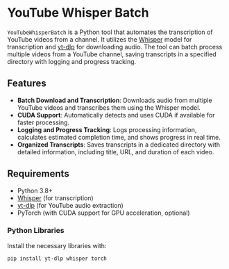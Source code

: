 # YouTube Whisper Batch

`YouTubeWhisperBatch` is a Python tool that automates the transcription of YouTube videos from a channel. It utilizes the [Whisper](https://github.com/openai/whisper) model for transcription and [yt-dlp](https://github.com/yt-dlp/yt-dlp) for downloading audio. The tool can batch process multiple videos from a YouTube channel, saving transcripts in a specified directory with logging and progress tracking.

## Features

- **Batch Download and Transcription**: Downloads audio from multiple YouTube videos and transcribes them using the Whisper model.
- **CUDA Support**: Automatically detects and uses CUDA if available for faster processing.
- **Logging and Progress Tracking**: Logs processing information, calculates estimated completion time, and shows progress in real time.
- **Organized Transcripts**: Saves transcripts in a dedicated directory with detailed information, including title, URL, and duration of each video.

## Requirements

- Python 3.8+
- [Whisper](https://github.com/openai/whisper) (for transcription)
- [yt-dlp](https://github.com/yt-dlp/yt-dlp) (for YouTube audio extraction)
- PyTorch (with CUDA support for GPU acceleration, optional)

### Python Libraries
Install the necessary libraries with:
```bash
pip install yt-dlp whisper torch
